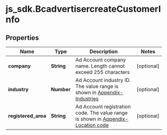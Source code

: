 # js_sdk.BcadvertisercreateCustomerInfo

## Properties
Name | Type | Description | Notes
------------ | ------------- | ------------- | -------------
**company** | **String** | Ad Account company name. Length cannot exceed 255 characters | [optional] 
**industry** | **Number** | Ad Account industry ID. The value range is shown in [Appendix-Industries](https://ads.tiktok.com/marketing_api/docs?id&#x3D;1739357589575681) | [optional] 
**registered_area** | **String** | Ad Account registration code. The value range is shown in [Appendix-Location code](https://ads.tiktok.com/marketing_api/docs?id&#x3D;1737585867307010) | [optional] 
